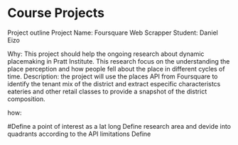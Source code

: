 # Course Projects
Project outline
Project Name: Foursquare Web Scrapper
Student: Daniel Eizo

Why: This project should help the ongoing research about dynamic placemaking in Pratt Institute. This research focus on the understanding the place perception and how people fell about the place in different cycles of time.
Description: the project will use the places API from Foursquare to identify the tenant mix of the district and extract especific characteristcs eateries and other retail classes to provide a snapshot of the district composition.

how:

#Define a point of interest as a lat long
Define research area and devide into quadrants according to the API limitations
Define 